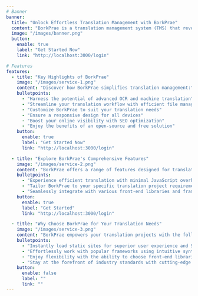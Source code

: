 ```yaml
---
# Banner
banner:
  title: "Unlock Effortless Translation Management with BorkPrae"
  content: "BorkPrae is a translation management system (TMS) that revolutionizes the translation process with the power of machine learning (OCR) and machine translation. Targeted towards agencies dealing with traditional file management, BorkPrae streamlines and accelerates the translation workflow."
  image: "/images/banner.png"
  button:
    enable: true
    label: "Get Started Now"
    link: "http://localhost:3000/login"

# Features
features:
  - title: "Key Highlights of BorkPrae"
    image: "/images/service-1.png"
    content: "Discover how BorkPrae simplifies translation management:"
    bulletpoints:
      - "Harness the potential of advanced OCR and machine translation"
      - "Streamline your translation workflow with efficient file management"
      - "Customize BorkPrae to suit your translation needs"
      - "Ensure a responsive design for all devices"
      - "Boost your online visibility with SEO optimization"
      - "Enjoy the benefits of an open-source and free solution"
    button:
      enable: true
      label: "Get Started Now"
      link: "http://localhost:3000/login"

  - title: "Explore BorkPrae's Comprehensive Features"
    image: "/images/service-2.png"
    content: "BorkPrae offers a range of features designed for translation management success:"
    bulletpoints:
      - "Experience efficient translation with minimal JavaScript overhead"
      - "Tailor BorkPrae to your specific translation project requirements"
      - "Seamlessly integrate with various front-end libraries and frameworks"
    button:
      enable: true
      label: "Get Started"
      link: "http://localhost:3000/login"

  - title: "Why Choose BorkPrae for Your Translation Needs"
    image: "/images/service-3.png"
    content: "BorkPrae empowers your translation projects with the following advantages:"
    bulletpoints:
      - "Instantly load static sites for superior user experience and SEO benefits"
      - "Effortlessly work with popular frameworks using intuitive syntax"
      - "Enjoy flexibility with the ability to choose front-end libraries"
      - "Stay at the forefront of industry standards with cutting-edge technology"
    button:
      enable: false
      label: ""
      link: ""
---
```

